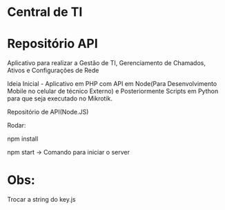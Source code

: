 # Central de TI

# Repositório API

Aplicativo para realizar a Gestão de TI, Gerenciamento de Chamados, Ativos e Configurações de Rede

Ideia Inicial - Aplicativo em PHP com API em Node(Para Desenvolvimento Mobile no celular de técnico Externo) e Posteriormente Scripts em Python para que seja executado no Mikrotik.

Repositório de API(Node.JS)

Rodar: 

npm install

npm start -> Comando para iniciar o server

# Obs:
Trocar a string do key.js